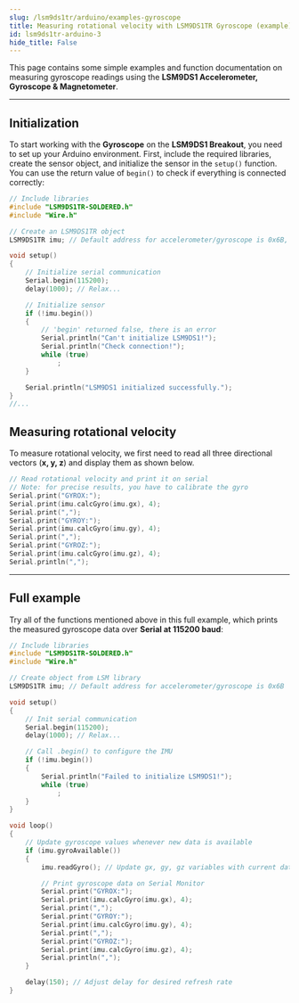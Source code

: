 ```yaml
---
slug: /lsm9ds1tr/arduino/examples-gyroscope
title: Measuring rotational velocity with LSM9DS1TR Gyroscope (example)
id: lsm9ds1tr-arduino-3
hide_title: False
---
```


This page contains some simple examples and function documentation on measuring gyroscope readings using the **LSM9DS1 Accelerometer, Gyroscope & Magnetometer**.

---

## Initialization

To start working with the **Gyroscope** on the **LSM9DS1 Breakout**, you need to set up your Arduino environment. First, include the required libraries, create the sensor object, and initialize the sensor in the `setup()` function. You can use the return value of `begin()` to check if everything is connected correctly:

```cpp
// Include libraries
#include "LSM9DS1TR-SOLDERED.h"
#include "Wire.h"

// Create an LSM9DS1TR object
LSM9DS1TR imu; // Default address for accelerometer/gyroscope is 0x6B, and magnetometer is 0x1E.

void setup()
{
    // Initialize serial communication
    Serial.begin(115200);
    delay(1000); // Relax...

    // Initialize sensor
    if (!imu.begin())
    {
        // 'begin' returned false, there is an error
        Serial.println("Can't initialize LSM9DS1!");
        Serial.println("Check connection!");
        while (true)
            ;
    }

    Serial.println("LSM9DS1 initialized successfully.");
}
//...
```

<FunctionDocumentation
functionName="imu.begin()"
description="Initializes the LSM9DS1 Gyroscope sensor, setting up communication over I2C or SPI and configuring the sensor for operation. This function also verifies the presence of the sensor on the specified I2C address or SPI bus."
returnDescription="Returns true: If initialization is successful, indicating that the sensor is properly connected and configured.Returns false: If initialization fails, indicating a connection issue or incorrect configuration."
parameters={[]}
/>
---

## Measuring rotational velocity

To measure rotational velocity, we first need to read all three directional vectors (**x, y, z**) and display them as shown below.

```cpp
// Read rotational velocity and print it on serial
// Note: for precise results, you have to calibrate the gyro
Serial.print("GYROX:");
Serial.print(imu.calcGyro(imu.gx), 4);
Serial.print(",");
Serial.print("GYROY:");
Serial.print(imu.calcGyro(imu.gy), 4);
Serial.print(",");
Serial.print("GYROZ:");
Serial.print(imu.calcGyro(imu.gz), 4);
Serial.println(",");
```

<FunctionDocumentation functionName="imu.calcGyro()" description="Reads and calculates the rotational velocity along the given axis (X, Y, or Z) from the LSM9DS1 gyroscope." returnDescription="Returns a floating-point number in units of degrees per second (dps)." parameters={[]} />

---

## Full example

Try all of the functions mentioned above in this full example, which prints the measured gyroscope data over **Serial at 115200 baud**:

```cpp
// Include libraries
#include "LSM9DS1TR-SOLDERED.h"
#include "Wire.h"

// Create object from LSM library
LSM9DS1TR imu; // Default address for accelerometer/gyroscope is 0x6B

void setup()
{
    // Init serial communication
    Serial.begin(115200);
    delay(1000); // Relax...

    // Call .begin() to configure the IMU
    if (!imu.begin())
    {
        Serial.println("Failed to initialize LSM9DS1!");
        while (true)
            ;
    }
}

void loop()
{
    // Update gyroscope values whenever new data is available
    if (imu.gyroAvailable())
    {
        imu.readGyro(); // Update gx, gy, gz variables with current data

        // Print gyroscope data on Serial Monitor
        Serial.print("GYROX:");
        Serial.print(imu.calcGyro(imu.gx), 4);
        Serial.print(",");
        Serial.print("GYROY:");
        Serial.print(imu.calcGyro(imu.gy), 4);
        Serial.print(",");
        Serial.print("GYROZ:");
        Serial.print(imu.calcGyro(imu.gz), 4);
        Serial.println(",");
    }

    delay(150); // Adjust delay for desired refresh rate
}

```

<QuickLink 
  title="LSM9DS1_Basic_I2C.ino" 
  description="Most basic example of use. Example using the LSM9DS1 with basic settings"
  url="https://github.com/SolderedElectronics/Soldered-LSM9DS1TR-Arduino-Library/blob/main/examples/LSM9DS1_Basic_I2C/LSM9DS1_Basic_I2C.ino" 
/>